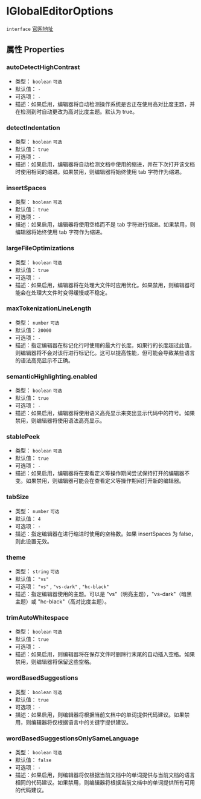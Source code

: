 # IGlobalEditorOptions
`interface` [官网地址](https://microsoft.github.io/monaco-editor/docs.html#interfaces/editor.BracketPairColorizationOptions.html)

## 属性 Properties
### autoDetectHighContrast
+ 类型： `boolean`    `可选` 
+ 默认值： `-` 
+ 可选项： `-` 
+ 描述：如果启用，编辑器将自动检测操作系统是否正在使用高对比度主题，并在检测到时自动更改为高对比度主题。默认为 true。
 ### detectIndentation
+ 类型： `boolean`    `可选` 
+ 默认值： `true` 
+ 可选项： `-` 
+ 描述：如果启用，编辑器将自动检测文档中使用的缩进，并在下次打开该文档时使用相同的缩进。如果禁用，则编辑器将始终使用 tab 字符作为缩进。
 ### insertSpaces
+ 类型： `boolean`    `可选` 
+ 默认值： `true` 
+ 可选项： `-` 
+ 描述：如果启用，编辑器将使用空格而不是 tab 字符进行缩进。如果禁用，则编辑器将始终使用 tab 字符作为缩进。
 ### largeFileOptimizations
+ 类型： `boolean`    `可选` 
+ 默认值： `true` 
+ 可选项： `-` 
+ 描述：如果启用，编辑器将在处理大文件时应用优化。如果禁用，则编辑器可能会在处理大文件时变得缓慢或不稳定。
 ### maxTokenizationLineLength
+ 类型： `number`    `可选` 
+ 默认值： `20000` 
+ 可选项： `-` 
+ 描述：指定编辑器在标记化行时使用的最大行长度。如果行的长度超过此值，则编辑器将不会对该行进行标记化。这可以提高性能，但可能会导致某些语言的语法高亮显示不正确。
 ### semanticHighlighting.enabled
+ 类型： `boolean`    `可选` 
+ 默认值： `true` 
+ 可选项： `-` 
+ 描述：如果启用，编辑器将使用语义高亮显示来突出显示代码中的符号。如果禁用，则编辑器将使用语法高亮显示。
 ### stablePeek
+ 类型： `boolean`    `可选` 
+ 默认值： `true` 
+ 可选项： `-` 
+ 描述：如果启用，编辑器将在查看定义等操作期间尝试保持打开的编辑器不变。如果禁用，则编辑器可能会在查看定义等操作期间打开新的编辑器。
 ### tabSize
+ 类型： `number`    `可选` 
+ 默认值： `4` 
+ 可选项： `-` 
+ 描述：指定编辑器在进行缩进时使用的空格数。如果 insertSpaces 为 false，则此设置无效。
 ### theme
+ 类型： `string`    `可选` 
+ 默认值： `"vs"` 
+ 可选项： `"vs"` ,  `"vs-dark"` ,  `"hc-black"` 
+ 描述：指定编辑器使用的主题。可以是 "vs"（明亮主题），"vs-dark"（暗黑主题）或 "hc-black"（高对比度主题）。
 ### trimAutoWhitespace
+ 类型： `boolean`    `可选` 
+ 默认值： `true` 
+ 可选项： `-` 
+ 描述：如果启用，则编辑器将在保存文件时删除行末尾的自动插入空格。如果禁用，则编辑器将保留这些空格。
 ### wordBasedSuggestions
+ 类型： `boolean`    `可选` 
+ 默认值： `true` 
+ 可选项： `-` 
+ 描述：如果启用，则编辑器将根据当前文档中的单词提供代码建议。如果禁用，则编辑器将仅根据语言中的关键字提供建议。
 ### wordBasedSuggestionsOnlySameLanguage
+ 类型： `boolean`    `可选` 
+ 默认值： `false` 
+ 可选项： `-` 
+ 描述：如果启用，则编辑器将仅根据当前文档中的单词提供与当前文档的语言相同的代码建议。如果禁用，则编辑器将根据当前文档中的单词提供所有可用的代码建议。